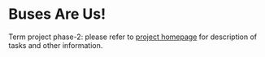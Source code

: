 # Buses Are Us!

Term project  phase-2: please refer to [project homepage](https://pages.github.ugrad.cs.ubc.ca/CPSC210-2018S-T2/P0-BusesAreUs/) for description of tasks and other information.